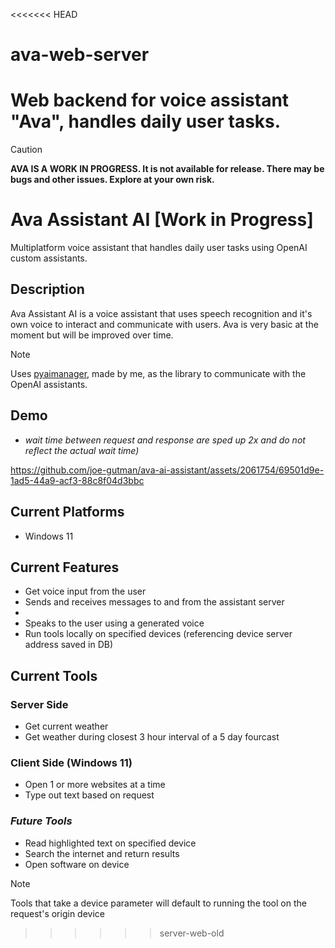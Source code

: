 <<<<<<< HEAD
# ava-web-server
Web backend for voice assistant "Ava", handles daily user tasks. 
=======

> [!Caution]
> **AVA IS A WORK IN PROGRESS. It is not available for release. There may be bugs and other issues. Explore at your own risk.** 

# Ava Assistant AI [Work in Progress]

Multiplatform voice assistant that handles daily user tasks using OpenAI custom assistants.

## Description

Ava Assistant AI is a voice assistant that uses speech recognition and it's own voice to interact and communicate with users. Ava is very basic at the moment but will be improved over time.

>[!Note]
> Uses [pyaimanager](https://github.com/joe-gutman/pyaimanager), made by me, as the library to communicate with the OpenAI assistants. 

## Demo 
- *wait time between request and response are sped up 2x and do not reflect the actual wait time)*

https://github.com/joe-gutman/ava-ai-assistant/assets/2061754/69501d9e-1ad5-44a9-acf3-88c8f04d3bbc

## Current Platforms
- Windows 11

## Current Features
- Get voice input from the user
- Sends and receives messages to and from the assistant server
- 
- Speaks to the user using a generated voice
- Run tools locally on specified devices (referencing device server address saved in DB)

## Current Tools
### Server Side
- Get current weather
- Get weather during closest 3 hour interval of a 5 day fourcast

### Client Side (Windows 11)
- Open 1 or more websites at a time
- Type out text based on request

### *Future Tools*
- Read highlighted text on specified device
- Search the internet and return results
- Open software on device

> [!Note]
>  Tools that take a device parameter will default to running the tool on the request's origin device
>>>>>>> server-web-old
